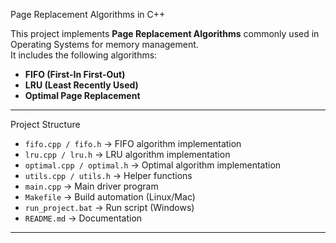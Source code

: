 Page Replacement Algorithms in C++

This project implements **Page Replacement Algorithms** commonly used in Operating Systems for memory management.  
It includes the following algorithms:
- **FIFO (First-In First-Out)**
- **LRU (Least Recently Used)**
- **Optimal Page Replacement**

---

Project Structure
- `fifo.cpp / fifo.h` → FIFO algorithm implementation  
- `lru.cpp / lru.h` → LRU algorithm implementation  
- `optimal.cpp / optimal.h` → Optimal algorithm implementation  
- `utils.cpp / utils.h` → Helper functions  
- `main.cpp` → Main driver program  
- `Makefile` → Build automation (Linux/Mac)  
- `run_project.bat` → Run script (Windows)  
- `README.md` → Documentation  

---





